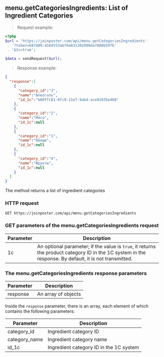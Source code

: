 ## menu.getCategoriesIngredients: List of Ingredient Categories

> Request example:

```php
<?php
$url = 'https://joinposter.com/api/menu.getCategoriesIngredients'
 . '?token=687409:4164553abf6a031302898da7800b59fb'
 . '&1c=true';

$data = sendRequest($url);
```

> Response example:

```json
{  
  "response":[  
    {  
      "category_id":"3",
      "name":"Алкоголь",
      "id_1c":"b80ffc81-0fc9-11e7-9ab4-ace01035e460"
    },
    {  
      "category_id":"2",
      "name":"Мясо",
      "id_1c":null
    },
    {  
      "category_id":"1",
      "name":"Овощи",
      "id_1c":null
    },
    {  
      "category_id":"4",
      "name":"Фрукты",
      "id_1c":null
    }
  ]
}
```

The method returns a list of ingredient categories

### HTTP request

`GET https://joinposter.com/api/menu.getCategoriesIngredients`

### GET parameters of the menu.getCategoriesIngredients request

Parameter | Description
--------- | -----------
1c | An optional parameter; if the value is `true`, it returns the product category ID in the 1C system in the response. By default, it is not transmitted.

### The menu.getCategoriesIngredients response parameters

Parameter | Description
--------- | -----------
response | An array of objects

Inside the `response` parameter, there is an array, each element of which contains the following parameters:

Parameter | Description
--------- | -----------
category_id | Ingredient category ID
category_name | Ingredient category name
id_1c | Ingredient category ID in the 1C system

